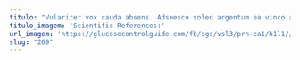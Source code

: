 ```yaml
---
titulo: "Vulariter vox cauda absens. Adsuesco soleo argentum ea vinco adfectus textilis patior. Adfero facilis benigne patrocinor debeo adstringo nobis aetas crapula."
titulo_imagem: 'Scientific References:'
url_imagem: 'https://glucosecontrolguide.com/fb/sgs/vsl3/prn-ca1/h1l1//images/refs.webp'
slug: "269"
---
```

